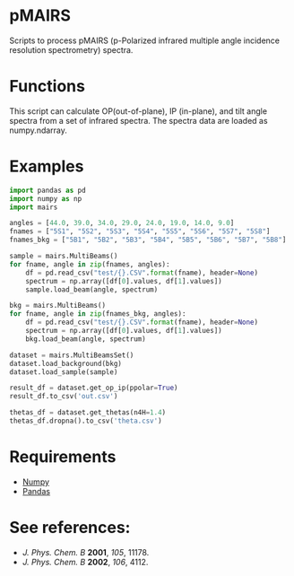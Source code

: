 # pMAIRS
Scripts to process pMAIRS (p-Polarized infrared multiple angle incidence resolution spectrometry) spectra.

# Functions
This script can calculate OP(out-of-plane), IP (in-plane), and tilt angle spectra from a set of infrared spectra.
The spectra data are loaded as numpy.ndarray.

# Examples
```python
import pandas as pd
import numpy as np
import mairs

angles = [44.0, 39.0, 34.0, 29.0, 24.0, 19.0, 14.0, 9.0]
fnames = ["5S1", "5S2", "5S3", "5S4", "5S5", "5S6", "5S7", "5S8"]
fnames_bkg = ["5B1", "5B2", "5B3", "5B4", "5B5", "5B6", "5B7", "5B8"]

sample = mairs.MultiBeams()
for fname, angle in zip(fnames, angles):
    df = pd.read_csv("test/{}.CSV".format(fname), header=None)
    spectrum = np.array([df[0].values, df[1].values])
    sample.load_beam(angle, spectrum)

bkg = mairs.MultiBeams()
for fname, angle in zip(fnames_bkg, angles):
    df = pd.read_csv("test/{}.CSV".format(fname), header=None)
    spectrum = np.array([df[0].values, df[1].values])
    bkg.load_beam(angle, spectrum)

dataset = mairs.MultiBeamsSet()
dataset.load_background(bkg)
dataset.load_sample(sample)

result_df = dataset.get_op_ip(ppolar=True)
result_df.to_csv('out.csv')

thetas_df = dataset.get_thetas(n4H=1.4)
thetas_df.dropna().to_csv('theta.csv')
```

# Requirements
- [Numpy](https://numpy.org/)
- [Pandas](https://pandas.pydata.org/)

# See references:
- _J. Phys. Chem. B_ **2001**, _105_, 11178.
- _J. Phys. Chem. B_ **2002**, _106_, 4112.
